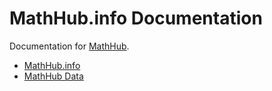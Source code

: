 # MathHub.info Documentation
Documentation for [MathHub](https://mathhub.info). 

* [MathHub.info](legacy/Home)
* [MathHub Data](data/)

